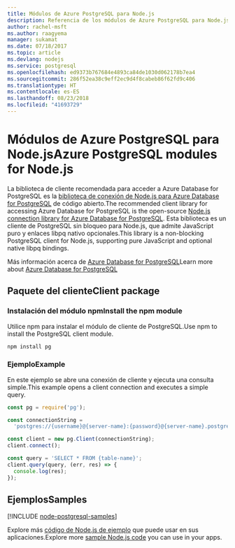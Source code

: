 ```yaml
---
title: Módulos de Azure PostgreSQL para Node.js
description: Referencia de los módulos de Azure PostgreSQL para Node.js
author: rachel-msft
ms.author: raagyema
manager: sukamat
ms.date: 07/18/2017
ms.topic: article
ms.devlang: nodejs
ms.service: postgresql
ms.openlocfilehash: ed9373b767684e4893ca84de1030d062178b7ea4
ms.sourcegitcommit: 286f52ea38c9eff2ec9d4f8cabeb86f62fd9c406
ms.translationtype: HT
ms.contentlocale: es-ES
ms.lasthandoff: 08/23/2018
ms.locfileid: "41693729"
---
```

# <a name="azure-postgresql-modules-for-nodejs"></a><span data-ttu-id="d9e66-103">Módulos de Azure PostgreSQL para Node.js</span><span class="sxs-lookup"><span data-stu-id="d9e66-103">Azure PostgreSQL modules for Node.js</span></span>

<span data-ttu-id="d9e66-104">La biblioteca de cliente recomendada para acceder a Azure Database for PostgreSQL es la [biblioteca de conexión de Node.js para Azure Database for PostgreSQL](https://www.npmjs.com/package/pg) de código abierto.</span><span class="sxs-lookup"><span data-stu-id="d9e66-104">The recommended client library for accessing Azure Database for PostgreSQL is the open-source [Node.js connection library for Azure Database for PostgreSQL](https://www.npmjs.com/package/pg).</span></span> <span data-ttu-id="d9e66-105">Esta biblioteca es un cliente de PostgreSQL sin bloqueo para Node.js, que admite JavaScript puro y enlaces libpq nativo opcionales.</span><span class="sxs-lookup"><span data-stu-id="d9e66-105">This library is a non-blocking PostgreSQL client for Node.js, supporting pure JavaScript and optional native libpq bindings.</span></span>

<span data-ttu-id="d9e66-106">Más información acerca de [Azure Database for PostgreSQL](https://docs.microsoft.com/azure/postgresql/)</span><span class="sxs-lookup"><span data-stu-id="d9e66-106">Learn more about [Azure Database for PostgreSQL](https://docs.microsoft.com/azure/postgresql/)</span></span>

## <a name="client-package"></a><span data-ttu-id="d9e66-107">Paquete del cliente</span><span class="sxs-lookup"><span data-stu-id="d9e66-107">Client package</span></span>

### <a name="install-the-npm-module"></a><span data-ttu-id="d9e66-108">Instalación del módulo npm</span><span class="sxs-lookup"><span data-stu-id="d9e66-108">Install the npm module</span></span>

<span data-ttu-id="d9e66-109">Utilice npm para instalar el módulo de cliente de PostgreSQL.</span><span class="sxs-lookup"><span data-stu-id="d9e66-109">Use npm to install the PostgreSQL client module.</span></span>

```bash
npm install pg
```   

### <a name="example"></a><span data-ttu-id="d9e66-110">Ejemplo</span><span class="sxs-lookup"><span data-stu-id="d9e66-110">Example</span></span>

<span data-ttu-id="d9e66-111">En este ejemplo se abre una conexión de cliente y ejecuta una consulta simple.</span><span class="sxs-lookup"><span data-stu-id="d9e66-111">This example opens a client connection and executes a simple query.</span></span>

```javascript
const pg = require('pg');

const connectionString =
  'postgres://{username}@{server-name}:{password}@{server-name}.postgres.database.azure.com:5432/{database-name}?ssl=true';

const client = new pg.Client(connectionString);
client.connect();

const query = 'SELECT * FROM {table-name}';
client.query(query, (err, res) => {
  console.log(res);
});
```

## <a name="samples"></a><span data-ttu-id="d9e66-112">Ejemplos</span><span class="sxs-lookup"><span data-stu-id="d9e66-112">Samples</span></span>

[!INCLUDE [node-postgresql-samples](../docs-ref-conceptual/includes/postgresql-samples.md)]

<span data-ttu-id="d9e66-113">Explore más [código de Node.js de ejemplo](https://azure.microsoft.com/resources/samples/?platform=nodejs) que puede usar en sus aplicaciones.</span><span class="sxs-lookup"><span data-stu-id="d9e66-113">Explore more [sample Node.js code](https://azure.microsoft.com/resources/samples/?platform=nodejs) you can use in your apps.</span></span>
